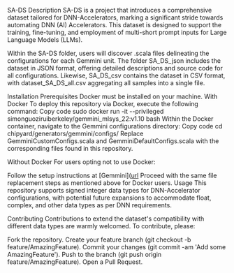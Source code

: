 SA-DS
Description
SA-DS is a project that introduces a comprehensive dataset tailored for DNN-Accelerators, marking a significant stride towards automating DNN (AI) Accelerators. This dataset is designed to support the training, fine-tuning, and employment of multi-short prompt inputs for Large Language Models (LLMs).

Within the SA-DS folder, users will discover .scala files delineating the configurations for each Gemmini unit. The folder SA_DS_json includes the dataset in JSON format, offering detailed descriptions and source code for all configurations. Likewise, SA_DS_csv contains the dataset in CSV format, with dataset_SA_DS_all.csv aggregating all samples into a single file.

Installation
Prerequisites
Docker must be installed on your machine.
With Docker
To deploy this repository via Docker, execute the following command:
Copy code
sudo docker run -it --privileged simonguoziruiberkeley/gemmini_mlsys_22:v1.10 bash
Within the Docker container, navigate to the Gemmini configurations directory:
Copy code
cd chipyard/generators/gemmini/configs/
Replace GemminiCustomConfigs.scala and GemminiDefaultConfigs.scala with the corresponding files found in this repository.

Without Docker
For users opting not to use Docker:

Follow the setup instructions at [Gemmini]([url](https://github.com/ucb-bar/gemmini.git)
Proceed with the same file replacement steps as mentioned above for Docker users.
Usage
This repository supports signed integer data types for DNN-Accelerator configurations, with potential future expansions to accommodate float, complex, and other data types as per DNN requirements.

Contributing
Contributions to extend the dataset's compatibility with different data types are warmly welcomed. To contribute, please:

Fork the repository.
Create your feature branch (git checkout -b feature/AmazingFeature).
Commit your changes (git commit -am 'Add some AmazingFeature').
Push to the branch (git push origin feature/AmazingFeature).
Open a Pull Request.
